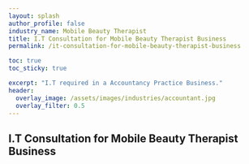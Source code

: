 ```yaml
---
layout: splash 
author_profile: false 
industry_name: Mobile Beauty Therapist
title: I.T Consultation for Mobile Beauty Therapist Business
permalink: /it-consultation-for-mobile-beauty-therapist-business

toc: true
toc_sticky: true

excerpt: "I.T required in a Accountancy Practice Business."
header:
  overlay_image: /assets/images/industries/accountant.jpg
  overlay_filter: 0.5 
---
```


## I.T Consultation for Mobile Beauty Therapist Business